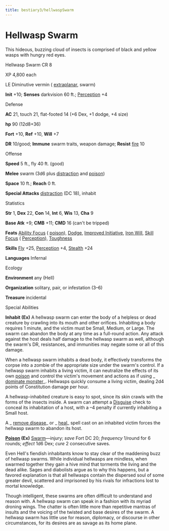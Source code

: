 ```yaml
---
title: bestiary3/hellwaspSwarm
---
```

# Hellwasp Swarm

This hideous, buzzing cloud of insects is comprised of black and yellow wasps with hungry red eyes.

Hellwasp Swarm CR 8

XP 4,800 each

LE Diminutive vermin ( [extraplanar](monsters/creatureTypes#_extraplanar-subtype), swarm)

**Init** +10; **Senses** darkvision 60 ft.; [Perception](skills/perception#_perception) +4

Defense

**AC** 21, touch 21, flat-footed 14 (+6 Dex, +1 dodge, +4 size)

**hp** 90 (12d8+36)

**Fort** +10, **Ref** +10, **Will** +7

**DR** 10/good; **Immune** swarm traits, weapon damage; **Resist** [fire](monsters/creatureTypes#_fire-subtype) 10

Offense

**Speed** 5 ft., fly 40 ft. (good)

**Melee** swarm (3d6 plus [distraction](monsters/universalMonsterRules#_distraction) and [poison](monsters/universalMonsterRules#_poison-(ex-or-su)))

**Space** 10 ft.; **Reach** 0 ft.

**Special Attacks** [distraction](monsters/universalMonsterRules#_distraction) (DC 18), inhabit

Statistics

**Str** 1, **Dex** 22, **Con** 14, **Int** 6, **Wis** 13, **Cha** 9

**Base Atk** +9; **CMB** +11; **CMD** 16 (can't be tripped)

**Feats** [Ability Focus](monsters/monsterFeats#_ability-focus) ( [poison](monsters/universalMonsterRules#_poison-(ex-or-su))), [Dodge](feats#_dodge), [Improved Initiative](feats#_improved-initiative), [Iron Will](feats#_iron-will), [Skill Focus](feats#_skill-focus) ( [Perception](skills/perception#_perception)), [Toughness](feats#_toughness)

**Skills** [Fly](skills/fly#_fly) +25, [Perception](skills/perception#_perception) +4, [Stealth](skills/stealth#_stealth) +24

**Languages** Infernal

Ecology

**Environment** any (Hell)

**Organization** solitary, pair, or infestation (3–6)

**Treasure** incidental

Special Abilities

**Inhabit (Ex)** A hellwasp swarm can enter the body of a helpless or dead creature by crawling into its mouth and other orifices. Inhabiting a body requires 1 minute, and the victim must be Small, Medium, or Large. The swarm can abandon the body at any time as a full-round action. Any attack against the host deals half damage to the hellwasp swarm as well, although the swarm's DR, resistances, and immunities may negate some or all of this damage.

When a hellwasp swarm inhabits a dead body, it effectively transforms the corpse into a zombie of the appropriate size under the swarm's control. If a hellwasp swarm inhabits a living victim, it can neutralize the effects of its own [poison](monsters/universalMonsterRules#_poison-(ex-or-su)) and control the victim's movement and actions as if using _ [dominate monster](spells/dominateMonster#_dominate-monster)_. Hellwasps quickly consume a living victim, dealing 2d4 points of Constitution damage per hour.

A hellwasp-inhabited creature is easy to spot, since its skin crawls with the forms of the insects inside. A swarm can attempt a [Disguise](skills/disguise#_disguise) check to conceal its inhabitation of a host, with a –4 penalty if currently inhabiting a Small host.

A _ [remove disease](spells/removeDisease#_remove-disease)_ or _ [heal](spells/heal#_heal)_ spell cast on an inhabited victim forces the hellwasp swarm to abandon its host.

**[Poison](monsters/universalMonsterRules#_poison-(ex-or-su)) (Ex)** [Swarm](monsters/creatureTypes#_swarm-subtype)—injury; _save_ Fort DC 20; _frequency_ 1/round for 6 rounds; _effect_ 1d6 Dex; _cure_ 2 consecutive saves.

Even Hell's fiendish inhabitants know to stay clear of the maddening buzz of hellwasp swarms. While individual hellwasps are mindless, when swarmed together they gain a hive mind that torments the living and the dead alike. Sages and diabolists argue as to why this happens, but a favored explanation is that all hellwasps contain the dispersed soul of some greater devil, scattered and imprisoned by his rivals for infractions lost to mortal knowledge.

Though intelligent, these swarms are often difficult to understand and reason with. A hellwasp swarm can speak in a fashion with its myriad droning wings. The chatter is often little more than repetitive mantras of insults and the voicing of the twisted and base desires of the swarm. A hellwasp swarm has little use for reason, diplomacy, or discourse in other circumstances, for its desires are as savage as its home plane.

